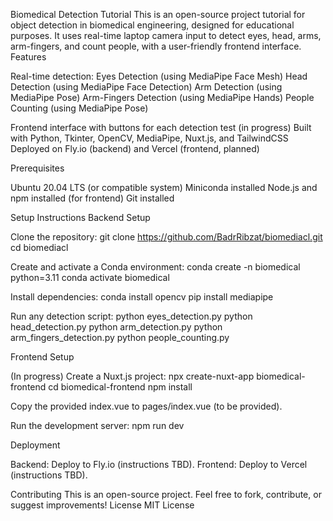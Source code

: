 Biomedical Detection Tutorial
This is an open-source project tutorial for object detection in biomedical engineering, designed for educational purposes. It uses real-time laptop camera input to detect eyes, head, arms, arm-fingers, and count people, with a user-friendly frontend interface.
Features

Real-time detection:
Eyes Detection (using MediaPipe Face Mesh)
Head Detection (using MediaPipe Face Detection)
Arm Detection (using MediaPipe Pose)
Arm-Fingers Detection (using MediaPipe Hands)
People Counting (using MediaPipe Pose)


Frontend interface with buttons for each detection test (in progress)
Built with Python, Tkinter, OpenCV, MediaPipe, Nuxt.js, and TailwindCSS
Deployed on Fly.io (backend) and Vercel (frontend, planned)

Prerequisites

Ubuntu 20.04 LTS (or compatible system)
Miniconda installed
Node.js and npm installed (for frontend)
Git installed

Setup Instructions
Backend Setup

Clone the repository:
git clone https://github.com/BadrRibzat/biomediacl.git
cd biomediacl


Create and activate a Conda environment:
conda create -n biomedical python=3.11
conda activate biomedical


Install dependencies:
conda install opencv
pip install mediapipe


Run any detection script:
python eyes_detection.py
python head_detection.py
python arm_detection.py
python arm_fingers_detection.py
python people_counting.py



Frontend Setup

(In progress) Create a Nuxt.js project:
npx create-nuxt-app biomedical-frontend
cd biomedical-frontend
npm install


Copy the provided index.vue to pages/index.vue (to be provided).

Run the development server:
npm run dev



Deployment

Backend: Deploy to Fly.io (instructions TBD).
Frontend: Deploy to Vercel (instructions TBD).

Contributing
This is an open-source project. Feel free to fork, contribute, or suggest improvements!
License
MIT License

